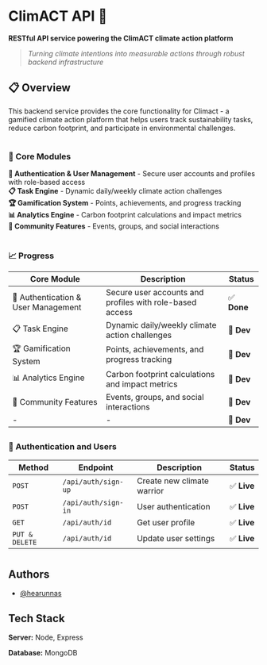 # ClimACT API 🌱

**RESTful API service powering the ClimACT climate action platform**

> *Turning climate intentions into measurable actions through robust backend infrastructure*

## 📋 Overview

This backend service provides the core functionality for Climact - a gamified climate action platform that helps users track sustainability tasks, reduce carbon footprint, and participate in environmental challenges.
#
### 🎯 Core Modules

**🔐 Authentication & User Management** - Secure user accounts and profiles with role-based access  
**📋 Task Engine** - Dynamic daily/weekly climate action challenges  
**🏆 Gamification System** - Points, achievements, and progress tracking  
**📊 Analytics Engine** - Carbon footprint calculations and impact metrics  
**👥 Community Features** - Events, groups, and social interactions  

#
###  📈 Progress

| Core Module                         | Description                                              | Status           |
|-------------------------------------|----------------------------------------------------------|------------------|
| 🔐 Authentication & User Management | Secure user accounts and profiles with role-based access | ✅ **Done**       |
| 📋 Task Engine                      | Dynamic daily/weekly climate action challenges           | 🚧 **Dev**       |
| 🏆 Gamification System              | Points, achievements, and progress tracking              | 🚧 **Dev**       |
| 📊 Analytics Engine                 | Carbon footprint calculations and impact metrics         | 🚧 **Dev**       |
| 👥 Community Features               | Events, groups, and social interactions                  | 🚧 **Dev**       |
| -                                   | -                                                        | 🚧 **Dev**       |

##
### 🔐 Authentication and Users

| Method         | Endpoint            | Description                 | Status       |
|----------------|---------------------|-----------------------------|--------------|
| `POST`         | `/api/auth/sign-up` | Create new climate warrior  | ✅ **Live**   |
| `POST`         | `/api/auth/sign-in` | User authentication         | ✅ **Live**   |
| `GET`          | `/api/auth/id`      | Get user profile            | ✅ **Live**   |
| `PUT & DELETE` | `/api/auth/id`      | Update user settings        | ✅ **Live**   |


#
## Authors

- [@hearunnas](https://www.github.com/hrnns-ti)


##
## Tech Stack
**Server:** Node, Express

**Database:** MongoDB